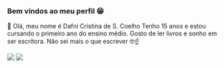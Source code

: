 ### Bem vindos ao meu perfil 😁

👋 Olá, meu nome é Dafni Cristina de S. Coelho
Tenho 15 anos e estou cursando o primeiro ano do ensino médio. 
Gosto de ler livros e sonho em ser escritora.
Não sei mais o que escrever 🤓☝

![](https://media1.tenor.com/m/lgfiKV0zVAUAAAAd/daitroksgiphy-roblox-nugget.gif)
![](https://media.tenor.com/0XSg3Cc9ao8AAAAi/carl-and-shaggy-jamin-dance.gif)
